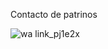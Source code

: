 Contacto de patrinos

![wa link_pj1e2x](https://user-images.githubusercontent.com/99769696/161640254-85ab5a02-004a-4390-9477-37c3013c3035.png)
